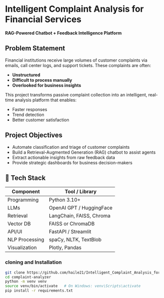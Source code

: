 # Intelligent Complaint Analysis for Financial Services  
**RAG-Powered Chatbot + Feedback Intelligence Platform**


##  Problem Statement

Financial institutions receive large volumes of customer complaints via emails, call center logs, and support tickets. These complaints are often:
- **Unstructured**
- **Difficult to process manually**
- **Overlooked for business insights**

This project transforms passive complaint collection into an intelligent, real-time analysis platform that enables:
- Faster responses
- Trend detection
- Better customer satisfaction

## Project Objectives

- Automate classification and triage of customer complaints
- Build a Retrieval-Augmented Generation (RAG) chatbot to assist agents
- Extract actionable insights from raw feedback data
- Provide strategic dashboards for business decision-makers


## 🧰 Tech Stack

| Component          | Tool / Library           |
|--------------------|--------------------------|
| Programming        | Python 3.10+             |
| LLMs               | OpenAI GPT / HuggingFace |
| Retrieval          | LangChain, FAISS, Chroma |
| Vector DB          | FAISS or ChromaDB        |
| API/UI             | FastAPI / Streamlit      |
| NLP Processing     | spaCy, NLTK, TextBlob    |
| Visualization      | Plotly, Pandas           |


### cloning and Installation

```bash
git clone https://github.com/haile21/Intelligent_Complaint_Analysis_for_Financial_Services.git
cd complaint-analyzer
python -m venv venv
source venv/bin/activate   # On Windows: venv\Scripts\activate
pip install -r requirements.txt
